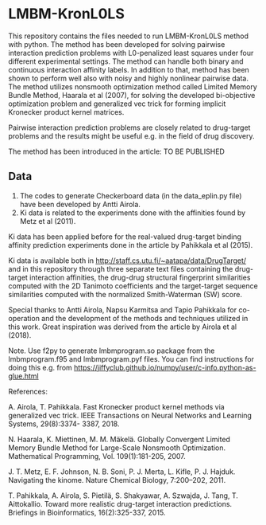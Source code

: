 # LMBM-KronL0LS

This repository contains the files needed to run LMBM-KronL0LS method with python. The method has been developed for solving pairwise interaction prediction problems with L0-penalized least squares under four different experimental settings. The method can handle both binary and continuous interaction affinity labels. In addition to that, method has been shown to perform well also with noisy and highly nonlinear pairwise data. The method utilizes nonsmooth optimization method called Limited Memory Bundle Method, Haarala et al (2007), for solving the developed bi-objective optimization problem and generalized vec trick for forming implicit Kronecker product kernel matrices.

Pairwise interaction prediction problems are closely related to drug-target problems and the results might be useful e.g. in the field of drug discovery.

The method has been introduced in the article: TO BE PUBLISHED

## Data

1. The codes to generate Checkerboard data (in the data_eplin.py file) have been developed by Antti Airola.
2. Ki data is related to the experiments done with the affinities found by Metz et al (2011).

Ki data has been applied before for the real-valued drug-target binding affinity prediction experiments done in the article by Pahikkala et al (2015).

Ki data is available both in http://staff.cs.utu.fi/~aatapa/data/DrugTarget/ and in this repository through three separate text files containing the drug-target interaction affinities, the drug-drug structural fingerprint similarities computed with the 2D Tanimoto coefficients and the target-target sequence similarities computed with the normalized Smith-Waterman (SW) score.

Special thanks to Antti Airola, Napsu Karmitsa and Tapio Pahikkala for co-operation and the development of the methods and techniques utilized in this work. Great inspiration was derived from the article by Airola et al (2018).

Note. Use f2py to generate lmbmprogram.so package from the lmbmprogram.f95 and lmbmprogram.pyf files. You can find instructions for doing this e.g. from
https://jiffyclub.github.io/numpy/user/c-info.python-as-glue.html


References:

A. Airola, T. Pahikkala. Fast Kronecker product kernel methods via generalized vec trick. IEEE Transactions on Neural Networks and Learning Systems, 29(8):3374- 3387, 2018.

N. Haarala, K. Miettinen, M. M. Mäkelä. Globally Convergent Limited Memory Bundle Method for Large-Scale Nonsmooth Optimization. Mathematical Programming, Vol. 109(1):181-205, 2007.

J. T. Metz, E. F. Johnson, N. B. Soni, P. J. Merta, L. Kifle, P. J. Hajduk. Navigating the kinome. Nature Chemical Biology, 7:200–202, 2011.

T. Pahikkala, A. Airola, S. Pietilä, S. Shakyawar, A. Szwajda, J. Tang, T. Aittokallio. Toward more realistic drug-target interaction predictions. Briefings in Bioinformatics, 16(2):325-337, 2015.
